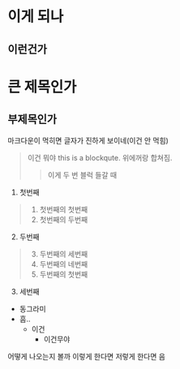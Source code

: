 # 이게 되나
## 이런건가

큰 제목인가
==========

부제목인가
---------

마크다운이 먹히면 글자가 진하게 보이네(이건 안 먹힘)

> 이건 뭐야
> this is a blockqute. 위에꺼랑 합쳐짐.
>> 이게 두 번 블럭 들갈 때

1. 첫번째
  > 1. 첫번째의 첫번째
  > 2. 첫번째의 두번째
2. 두번째
  >3. 두번째의 세번째
  >4. 두번째의 네번째
  >1. 두번째의 첫번째
3. 세번째

* 동그라미
* 흠..
  - 이건
    + 이건무야

어떻게 나오는지 볼까
  이렇게 한다면
  저렇게 한다면
음
